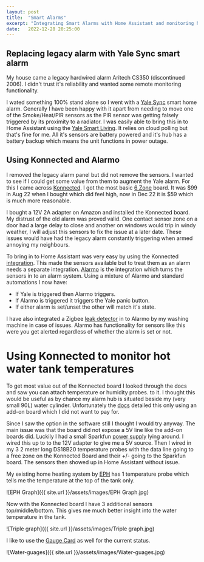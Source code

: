 ```yaml
---
layout: post
title:  "Smart Alarms"
excerpt: "Integrating Smart Alarms with Home Assistant and monitoring hot water"
date:   2022-12-28 20:25:00
---
```


## Replacing legacy alarm with Yale Sync smart alarm

My house came a legacy hardwired alarm Aritech CS350 (discontinued 2006). I didn't trust it's reliability and wanted some remote monitoring functionality.

I wated something 100% stand alone so I went with a [Yale Sync](https://yalehome.co.uk/ia-310-yale-sync-smart-home-alarm-4-piece-kit/) smart home alarm.
Generally I have been happy with it apart from needing to move one of the Smoke/Heat/PIR sensors as the PIR sensor was getting falsely triggered by its proximity to a radiator.
I was easily able to bring this in to Home Assistant using the [Yale Smart Living](https://www.home-assistant.io/integrations/yale_smart_alarm/). It relies on cloud polling but that's fine for me. All it's sensors are battery powered and it's hub has a battery backup which means the unit functions in power outage.

## Using Konnected and Alarmo

I removed the legacy alarm panel but did not remove the sensors. I wanted to see if I could get some value from them to augment the Yale alarm. For this I came across [Konnected](https://konnected.io/). I got the most basic [6 Zone](https://konnected.io/collections/shop-now/products/6-zone-konnected-alarm-panel-siren-output) board. It was $99 in Aug 22 when I bought which did feel high, now in Dec 22 it is $59 which is much more reasonable.

I bought a 12V 2A adapter on Amazon and installed the Konnected board. My distrust of the old alarm was proved valid. One contact sensor zone on a door had a large delay to close and another on windows would trip in windy weather, I will adjust this sensors to fix the issue at a  later date. These issues would have had the legacy alarm constantly triggering when armed annoying my neighbours.

To bring in to Home Assistant was very easy by using the Konnected [integration](https://www.home-assistant.io/integrations/konnected/). This made the sensors available but to treat them as an alarm needs a separate integration. [Alarmo](https://github.com/nielsfaber/alarmo) is the integration which turns the sensors in to an alarm system. Using a mixture of Alarmo and standard automations I now have:

* If Yale is triggered then Alarmo triggers.
* If Alarmo is triggered it triggers the Yale panic button.
* If either alarm is set/unset the other will match it's state.

I have also integrated a Zigbee [leak detector](https://www.zigbee2mqtt.io/devices/LS21001.html) in to Alarmo by my washing machine in case of issues. Alarmo has functionality for sensors like this were you get alerted regardless of whether the alarm is set or not.

# Using Konnected to monitor hot water tank temperatures

To get most value out of the Konnected board I looked through the docs and saw you can attach temperature or humidity probes. to it. I thought this would be useful as by chance my alarm hub is situated beside my (very small 90L) water cylinder. Unfortunately the [docs](https://help.konnected.io/support/solutions/articles/32000026315-wiring-temp-humidity-or-temperature-probe-sensors) detailed this only using an add-on board which I did not want to pay for.

Since I saw the option in the software still I thought I would try anyway. The main issue was that the board did not expose a 5V line like the add-on boards did. Luckily I had a small Sparkfun [power supply](https://www.sparkfun.com/products/13032) lying around. I wired this up to to the 12V adapter to give me a 5V source. Then I wired in my 3 2 meter long DS18B20 temperature probes with the data line going to a free zone on the Konnected Board and their +/- going to the Sparkfun board. The sensors then showed up in Home Assistant without issue.

My existing home heating system by [EPH](https://www.home-assistant.io/integrations/ephember/) has 1 temperature probe which tells me the temperature at the top of the tank only.

![EPH Graph]({{ site.url }}/assets/images/EPH Graph.jpg)

Now with the Konnected board I have 3 additional sensors top/middle/bottom. This gives me much better insight into the water temperature in the tank.

![Triple graph]({{ site.url }}/assets/images/Triple graph.jpg)

I like to use the [Gauge Card](https://www.home-assistant.io/dashboards/gauge/) as well for the current status.

![Water-guages]({{ site.url }}/assets/images/Water-guages.jpg)

